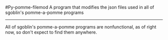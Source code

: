 #Py-pomme-filemod
A program that modifies the json files used in all of sgoblin's pomme-a-pomme programs
***
All of sgoblin's pomme-a-pomme programs are nonfunctional, as of right now, so don't expect to find them anywhere.
